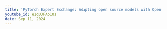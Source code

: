 ```yaml
---
title: 'PyTorch Expert Exchange: Adapting open source models with Open-Instruct and Tulu'
youtube_id: e1qUJFAo10s
date: Sep 11, 2024
---
```

